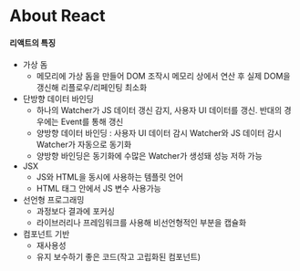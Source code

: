 # About React



#### 리액트의 특징

- 가상 돔
  -  메모리에 가상 돔을 만들어 DOM 조작시 메모리 상에서 연산 후 실제 DOM을 갱신해 리플로우/리페인팅 최소화
- 단방향 데이터 바인딩
  - 하나의 Watcher가 JS  데이터 갱신 감지, 사용자 UI 데이터를 갱신. 반대의 경우에는 Event를 통해 갱신
  - 양방향 데이터 바인딩 : 사용자 UI 데이터 감시 Watcher와 JS 데이터 감시 Watcher가 자동으로 동기화
  - 양방향 바인딩은 동기화에 수많은 Watcher가 생성돼 성능 저하 가능
- JSX
  - JS와 HTML을 동시에 사용하는 템플릿 언어
  - HTML 태그 안에서 JS 변수 사용가능
- 선언형 프로그래밍
  - 과정보다 결과에 포커싱
  - 라이브러리나 프레임워크를 사용해 비선언형적인 부분을 캡슐화
- 컴포넌트 기반
  - 재사용성
  - 유지 보수하기 좋은 코드(작고 고립화된 컴포넌트)


